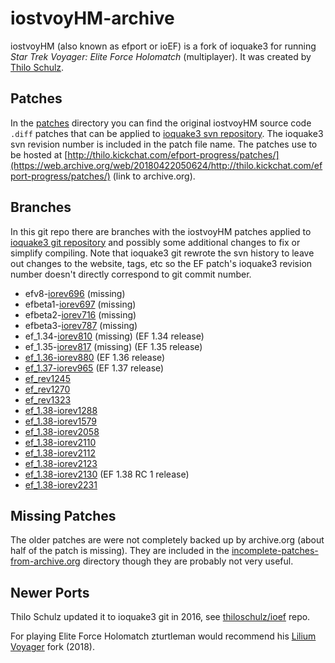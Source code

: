 # iostvoyHM-archive

iostvoyHM (also known as efport or ioEF) is a fork of ioquake3 for running _Star Trek Voyager: Elite Force Holomatch_ (multiplayer). It was created by [Thilo Schulz](https://github.com/thiloschulz).

## Patches

In the [patches](patches) directory you can find the original iostvoyHM source code `.diff` patches that can be applied to [ioquake3 svn repository](https://svn.icculus.org/quake3). The ioquake3 svn revision number is included in the patch file name. The patches use to be hosted at [http://thilo.kickchat.com/efport-progress/patches/](https://web.archive.org/web/20180422050624/http://thilo.kickchat.com/efport-progress/patches/) (link to archive.org).

## Branches

In this git repo there are branches with the iostvoyHM patches applied to [ioquake3 git repository](https://github.com/ioquake/ioq3) and possibly some additional changes to fix or simplify compiling. Note that ioquake3 git rewrote the svn history to leave out changes to the website, tags, etc so the EF patch's ioquake3 revision number doesn't directly correspond to git commit number.

  * efv8-[iorev696](../../commit/08f44d82473c88dad14f1beb23f177f5e364cc20) (missing)
  * efbeta1-[iorev697](../../commit/08f44d82473c88dad14f1beb23f177f5e364cc20) (missing) <!-- Yes, it's the same commit as efv8 due to ioq3 git leaving out the website. -->
  * efbeta2-[iorev716](../../commit/91cfe4a77c8ab20a6d9a23443fbf42426ab8b8e0) (missing)
  * efbeta3-[iorev787](../../commit/d2b5dd1e8a426a4ccd17679e49d14112262e684d) (missing)
  * ef_1.34-[iorev810](../../commit/d42b87ae8707b205d7d8712b0c95fe27c23962da) (missing) (EF 1.34 release)
  * ef_1.35-[iorev817](../../commit/2c14f02ee51b195feb025ba7c8f0a65af23b437a) (missing) (EF 1.35 release)
  * [ef_1.36-iorev880](../../tree/ef_1.36-iorev880) (EF 1.36 release)
  * [ef_1.37-iorev965](../../tree/ef_1.37-iorev965) (EF 1.37 release)
  * [ef_rev1245](../../tree/ef_rev1245)
  * [ef_rev1270](../../tree/ef_rev1270)
  * [ef_rev1323](../../tree/ef_rev1323)
  * [ef_1.38-iorev1288](../../tree/ef_1.38-iorev1288)
  * [ef_1.38-iorev1579](../../tree/ef_1.38-iorev1579)
  * [ef_1.38-iorev2058](../../tree/ef_1.38-iorev2058)
  * [ef_1.38-iorev2110](../../tree/ef_1.38-iorev2110)
  * [ef_1.38-iorev2112](../../tree/ef_1.38-iorev2112)
  * [ef_1.38-iorev2123](../../tree/ef_1.38-iorev2123)
  * [ef_1.38-iorev2130](../../tree/ef_1.38-iorev2130) (EF 1.38 RC 1 release)
  * [ef_1.38-iorev2231](../../tree/ef_1.38-iorev2231)

## Missing Patches

The older patches are were not completely backed up by archive.org (about half of the patch is missing). They are included in the [incomplete-patches-from-archive.org](incomplete-patches-from-archive.org) directory though they are probably not very useful.

## Newer Ports

Thilo Schulz updated it to ioquake3 git in 2016, see [thiloschulz/ioef](https://github.com/thiloschulz/ioef) repo.

For playing Elite Force Holomatch zturtleman would recommend his [Lilium Voyager](https://clover.moe/lilium-voyager) fork (2018).
